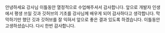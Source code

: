 안녕하세요 강사님
이틀동안 열정적으로 수업해주셔서 감사합니다.
앞으로 개발자 인생에서 평생 쓰일 깃과 깃허브의 기초를 강사님께 배우게 되어 감사하다고 생각합니다.
막막하기만 했던 깃과 깃허브를 잘 익혀서 앞으로 좋은 결과 있도록 하겠습니다.
이틀동안 고생하셨습니다. 다시 한번 감사합니다.